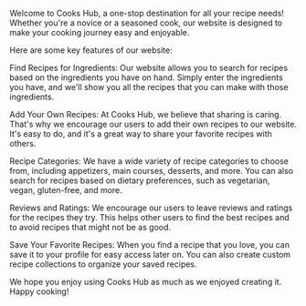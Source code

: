 Welcome to Cooks Hub, a one-stop destination for all your recipe needs! Whether you're a novice or a seasoned cook, our website is designed to make your cooking journey easy and enjoyable.

Here are some key features of our website:

Find Recipes for Ingredients: Our website allows you to search for recipes based on the ingredients you have on hand. Simply enter the ingredients you have, and we'll show you all the recipes that you can make with those ingredients.

Add Your Own Recipes: At Cooks Hub, we believe that sharing is caring. That's why we encourage our users to add their own recipes to our website. It's easy to do, and it's a great way to share your favorite recipes with others.

Recipe Categories: We have a wide variety of recipe categories to choose from, including appetizers, main courses, desserts, and more. You can also search for recipes based on dietary preferences, such as vegetarian, vegan, gluten-free, and more.

Reviews and Ratings: We encourage our users to leave reviews and ratings for the recipes they try. This helps other users to find the best recipes and to avoid recipes that might not be as good.

Save Your Favorite Recipes: When you find a recipe that you love, you can save it to your profile for easy access later on. You can also create custom recipe collections to organize your saved recipes.

We hope you enjoy using Cooks Hub as much as we enjoyed creating it. Happy cooking!
